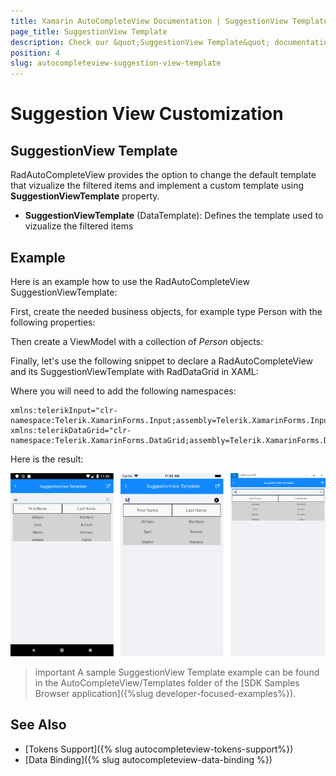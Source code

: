 ```yaml
---
title: Xamarin AutoCompleteView Documentation | SuggestionView Template
page_title: SuggestionView Template
description: Check our &quot;SuggestionView Template&quot; documentation article for Telerik AutoCompleteView for Xamarin control.
position: 4
slug: autocompleteview-suggestion-view-template
---
```


# Suggestion View Customization

## SuggestionView Template

RadAutoCompleteView provides the option to change the default template that vizualize the filtered items and implement a custom template using **SuggestionViewTemplate** property.

* **SuggestionViewTemplate** (DataTemplate): Defines the template used to vizualize the filtered items

## Example

Here is an example how to use the RadAutoCompleteView SuggestionViewTemplate:

First, create the needed business objects, for example type Person with the following properties:

<snippet id='autocompleteview-templates-suggestionview-businessobject'/>

Then create a ViewModel with a collection of *Person* objects:

<snippet id='autocompleteview-templates-suggestionview-viewmodel'/>

Finally, let's use the following snippet to declare a RadAutoCompleteView and its SuggestionViewTemplate with RadDataGrid in XAML:

<snippet id='autocompleteview-templates-suggestion-view-template-xaml'/>

Where you will need to add the following namespaces:

```XAML
xmlns:telerikInput="clr-namespace:Telerik.XamarinForms.Input;assembly=Telerik.XamarinForms.Input"
xmlns:telerikDataGrid="clr-namespace:Telerik.XamarinForms.DataGrid;assembly=Telerik.XamarinForms.DataGrid"
```

Here is the result:

![AutoCompleteView SuggestionViewTemplate Example](images/autocompleteview-suggestionview-template.png "AutoCompleteView SuggestionItemTemplate Example")

>important A sample SuggestionView Template example can be found in the AutoCompleteView/Templates folder of the [SDK Samples Browser application]({%slug developer-focused-examples%}).

## See Also

- [Tokens Support]({% slug autocompleteview-tokens-support%})
- [Data Binding]({% slug autocompleteview-data-binding %})
